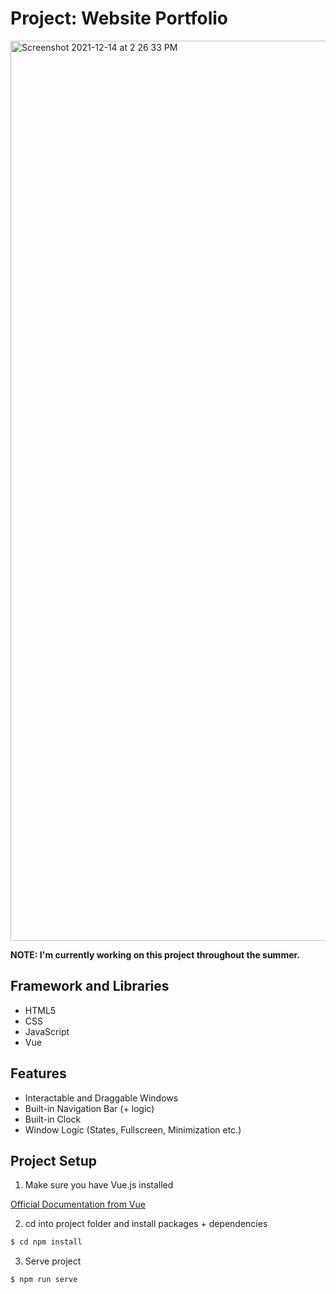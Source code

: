 # Project: Website Portfolio

<img width="1440" alt="Screenshot 2021-12-14 at 2 26 33 PM" src="https://user-images.githubusercontent.com/65518883/184549960-f78a1ba0-d6dd-4aff-9b9d-abb74518ec8d.png">

<b>NOTE: I'm currently working on this project throughout the summer.</b>

## Framework and Libraries
<ul>
  <li>HTML5</li>
  <li>CSS</li>
  <li>JavaScript</li>
  <li>Vue</li>
</ul>

## Features
- Interactable and Draggable Windows
- Built-in Navigation Bar (+ logic)
- Built-in Clock
- Window Logic (States, Fullscreen, Minimization etc.)


## Project Setup
1. Make sure you have Vue.js installed 

[Official Documentation from Vue](https://vuejs.org/v2/guide/installation.html)

2. cd into project folder and install packages + dependencies


```bash
$ cd npm install
```

3. Serve project

```bash
$ npm run serve
```

